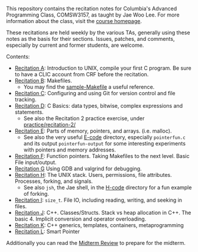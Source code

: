This repository contains the recitation notes for Columbia's Advanced
Programming Class, COMSW3157, as taught by Jae Woo Lee. For more information
about the class, visit the [course homepage](http://www.cs.columbia.edu/~jae/3157).

These recitations are held weekly by the various TAs, generally using these
notes as the basis for their sections. Issues, patches, and comments, especially
by current and former students, are welcome.

Contents:

* [Recitation A](A-unix.md): Introduction to UNIX, compile your first C
  program. Be sure to have a CLIC account from CRF before the recitation.
* [Recitation B](B-makefiles.md): Makefiles. 
    * You may find the [sample-Makefile](sample-Makefile) a useful reference.
* [Recitation C](C-git.md): Configuring and using Git for version control and file tracking.
* [Recitation D](D-binary-c-basics.md): C Basics: data types, bitwise, complex expressions and statements.
    * See also the Recitation 2 practice exercise, under
      [practice/recitation-2/](practice/recitation-2/)
* [Recitation E](E-memory-pointers.md): Parts of memory, pointers, and arrays.
(i.e. malloc).
    * See also the very useful [E-code](E-code/) directory,
      especially `pointerfun.c` and its output `pointerfun-output` for some
      interesting experiments with pointers and memory addresses.
* [Recitation F](F-function-pointers.md): Function pointers. Taking Makefiles
  to the next level. Basic File input/output.
* [Recitation G](G-gdb.md) Using GDB and valgrind for debugging.
* [Recitation H](H-unix-fork-exec.md): The UNIX stack. Users, permissions, file
  attributes. Processes, forking, and signals.
    * See also `jsh`, the Jae shell, in the [H-code](H-code/)
      directory for a fun example of forking.
* [Recitation I](I-io.md): `size_t`. File IO, including reading, writing,
  and seeking in files.
* [Recitation J](J-cpp.md): C++. Classes/Structs. Stack vs heap allocation
  in C++. The basic 4. Implicit conversion and operator overloading.
* [Recitation K](K-templates-containers.md): C++ generics, templates,
  containers, metaprogramming
* [Recitation L](L-smart-pointer.md): Smart Pointer

Additionally you can read the [Midterm Review](midterm-review.md) to prepare
for the midterm.